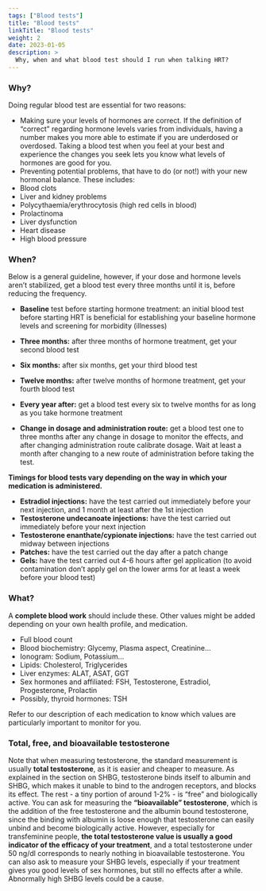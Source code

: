 ```yaml
---
tags: ["Blood tests"]
title: "Blood tests"
linkTitle: "Blood tests"
weight: 2
date: 2023-01-05
description: >
  Why, when and what blood test should I run when talking HRT?
---
```




### Why? ###

Doing regular blood test are essential for two reasons:

- Making sure your levels of hormones are correct. If the definition of “correct” regarding hormone levels varies from individuals, having a number makes you more able to estimate if you are underdosed or overdosed. Taking a blood test when you feel at your best and experience the changes you seek lets you know what levels of hormones are good for you.
- Preventing potential problems, that have to do (or not!) with your new hormonal balance. These includes:
- Blood clots
- Liver and kidney problems
- Polycythaemia/erythrocytosis (high red cells in blood)
- Prolactinoma
- Liver dysfunction
- Heart disease
- High blood pressure

### When? ###

Below is a general guideline, however, if your dose and hormone levels aren’t stabilized, get a blood test every three months until it is, before reducing the frequency. 

- **Baseline** test before starting hormone treatment: an initial blood test before starting HRT is beneficial for establishing your baseline hormone levels and screening for morbidity (illnesses)
- **Three months:** after three months of hormone treatment, get your second blood test
- **Six months:** after six months, get your third blood test
- **Twelve months:** after twelve months of hormone treatment, get your fourth blood test
- **Every year after:** get a blood test every six to twelve months for as long as you take hormone treatment

- **Change in dosage and administration route:** get a blood test one to three months after any change in dosage to monitor the effects, and after changing
administration route calibrate dosage. Wait at least a month after changing to a new route of administration before taking the test.

**Timings for blood tests vary depending on the way in which your medication is administered.**

- **Estradiol injections:** have the test carried out immediately before your next injection, and 1 month at least after the 1st injection
- **Testosterone undecanoate injections:** have the test carried out immediately before your next injection
- **Testosterone enanthate/cypionate injections:** have the test carried out midway between injections
- **Patches:** have the test carried out the day after a patch change
- **Gels:** have the test carried out 4-6 hours after gel application (to avoid contamination don’t apply gel on the lower arms for at least a week before your blood test)

### What? ###

A **complete blood work** should include these. Other values might be added depending on your own health profile, and medication.

- Full blood count
- Blood biochemistry: Glycemy, Plasma aspect, Creatinine…
- Ionogram: Sodium, Potassium…
- Lipids: Cholesterol, Triglycerides
- Liver enzymes: ALAT, ASAT, GGT
- Sex hormones and affiliated: FSH, Testosterone, Estradiol, Progesterone, Prolactin
- Possibly, thyroid hormones: TSH

Refer to our description of each medication to know which values are particularly important to monitor for you. 

### Total, free, and bioavailable testosterone ###

Note that when measuring testosterone, the standard measurement is usually **total testosterone**, as it is easier and cheaper to measure. As explained in the section on SHBG, testosterone binds itself to albumin and SHBG, which makes it unable to bind to the androgen receptors, and blocks its effect. The rest - a tiny portion of around 1-2% - is “free” and biologically active. You can ask for measuring the **“bioavailable” testosterone**, which is the addition of the free testosterone and the albumin bound testosterone, since the binding with albumin is loose enough that testosterone can easily unbind and become biologically active. However, especially for transfeminine people, **the total testosterone value is usually a good indicator of the efficacy of your treatment**, and a total testosterone under 50 ng/dl corresponds to nearly nothing in bioavailable testosterone.
You can also ask to measure your SHBG levels, especially if your treatment gives you good levels of sex hormones, but still no effects after a while. Abnormally high SHBG levels could be a cause.
        
